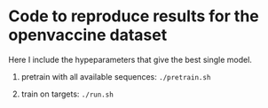 # Code to reproduce results for the openvaccine dataset

Here I include the hypeparameters that give the best single model.

1. pretrain with all available sequences: ```./pretrain.sh```

2. train on targets: ```./run.sh```
